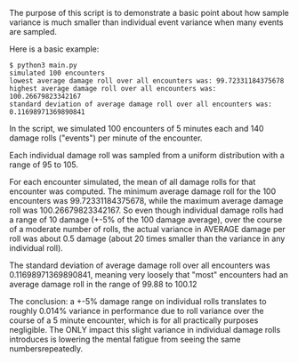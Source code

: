 The purpose of this script is to demonstrate a basic point about how sample variance is much smaller than individual event variance when many events are sampled.

Here is a basic example:

```
$ python3 main.py 
simulated 100 encounters
lowest average damage roll over all encounters was: 99.72331184375678
highest average damage roll over all encounters was: 100.26679823342167
standard deviation of average damage roll over all encounters was: 0.11698971369890841
```

In the script, we simulated 100 encounters of 5 minutes each and 140 damage rolls ("events") per minute of the encounter.

Each individual damage roll was sampled from a uniform distribution with a range of 95 to 105.

For each encounter simulated, the mean of all damage rolls for that encounter was computed. The minimum average damage roll for the 100 encounters was 99.72331184375678,
while the maximum average damage roll was 100.26679823342167. So even though individual damage rolls had a range of 10 damage (+-5% of the 100 damage average), over the
course of a moderate number of rolls, the actual variance in AVERAGE damage per roll was about 0.5 damage (about 20 times smaller than the variance in any individual roll).

The standard deviation of average damage roll over all encounters was 0.11698971369890841, meaning very loosely that "most" encounters had an average damage roll in the range of
99.88 to 100.12

The conclusion: a +-5% damage range on individual rolls translates to roughly 0.014% variance in performance due to roll variance over the course of a 5 minute encounter, which
is for all practically purposes negligible. The ONLY impact this slight variance in individual damage rolls introduces is lowering the mental fatigue from seeing the same numbersrepeatedly.
